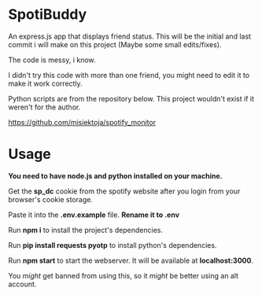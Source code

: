 # SpotiBuddy
An express.js app that displays friend status. This will be the initial and last commit i will make on this project (Maybe some small edits/fixes).

The code is messy, i know.

I didn't try this code with more than one friend, you might need to edit it to make it work correctly.

Python scripts are from the repository below. This project wouldn't exist if it weren't for the author.

https://github.com/misiektoja/spotify_monitor

# Usage
**You need to have node.js and python installed on your machine.**

Get the **sp_dc** cookie from the spotify website after you login from your browser's cookie storage.

Paste it into the **.env.example** file. **Rename it to .env**

Run **npm i** to install the project's dependencies.

Run **pip install requests pyotp** to install python's dependencies.

Run **npm start** to start the webserver. It will be available at **localhost:3000**.

You *might* get banned from using this, so it *might* be better using an alt account.

